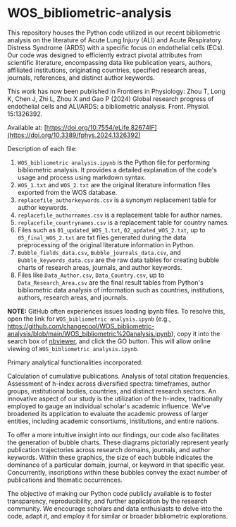 # WOS_bibliometric-analysis
This repository houses the Python code utilized in our recent bibliometric analysis on the literature of Acute Lung Injury (ALI) and Acute Respiratory Distress Syndrome (ARDS) with a specific focus on endothelial cells (ECs). Our code was designed to efficiently extract pivotal attributes from scientific literature, encompassing data like publication years, authors, affiliated institutions, originating countries, specified research areas, journals, references, and distinct author keywords.

This work has now been published in Frontiers in Physiology: Zhou T, Long K, Chen J, Zhi L, Zhou X and Gao P (2024) Global research progress of endothelial cells and ALI/ARDS: a bibliometric analysis. Front. Physiol. 15:1326392.

Available at: [https://doi.org/10.7554/eLife.82674IF](https://doi.org/10.3389/fphys.2024.1326392)

Description of each file:
1. ``WOS_bibliometric analysis.ipynb`` is the Python file for performing bibliometric analysis. It provides a detailed explanation of the code's usage and process using markdown syntax.
2. ``WOS_1.txt`` and ``WOS_2.txt`` are the original literature information files exported from the WOS database.
3. ``replacefile_authorkeywords.csv`` is a synonym replacement table for author keywords.
4. ``replacefile_authornames.csv`` is a replacement table for author names.
5. ``replacefile_countrynames.csv`` is a replacement table for country names.
6. Files such as ``01_updated_WOS_1.txt``, ``02_updated_WOS_2.txt``, up to ``05_final_WOS_2.txt`` are txt files generated during the data preprocessing of the original literature information in Python.
7. ``Bubble_fields_data.csv``, ``Bubble_journals_data.csv``, and ``Bubble_keywords_data.csv`` are the raw data tables for creating bubble charts of research areas, journals, and author keywords.
8. Files like ``Data_Author.csv``, ``Data_Country.csv``, up to ``Data_Research_Area.csv`` are the final result tables from Python's bibliometric data analysis of information such as countries, institutions, authors, research areas, and journals.

**NOTE:** GitHub often experiences issues loading ipynb files. To resolve this, open the link for ``WOS_bibliometric analysis.ipynb`` (e.g., https://github.com/changecool/WOS_bibliometric-analysis/blob/main/WOS_bibliometric%20analysis.ipynb), copy it into the search box of [nbviewer](https://nbviewer.org/), and click the GO button. This will allow online viewing of ``WOS_bibliometric analysis.ipynb``.

Primary analytical functionalities incorporated:

Calculation of cumulative publications.
Analysis of total citation frequencies.
Assessment of h-index across diversified spectra: timeframes, author groups, institutional bodies, countries, and distinct research sectors.
An innovative aspect of our study is the utilization of the h-index, traditionally employed to gauge an individual scholar's academic influence. We've broadened its application to evaluate the academic prowess of larger entities, including academic consortiums, institutions, and entire nations.

To offer a more intuitive insight into our findings, our code also facilitates the generation of bubble charts. These diagrams pictorially represent yearly publication trajectories across research domains, journals, and author keywords. Within these graphics, the size of each bubble indicates the dominance of a particular domain, journal, or keyword in that specific year. Concurrently, inscriptions within these bubbles convey the exact number of publications and thematic occurrences.

The objective of making our Python code publicly available is to foster transparency, reproducibility, and further application by the research community. We encourage scholars and data enthusiasts to delve into the code, adapt it, and employ it for similar or broader bibliometric explorations.
